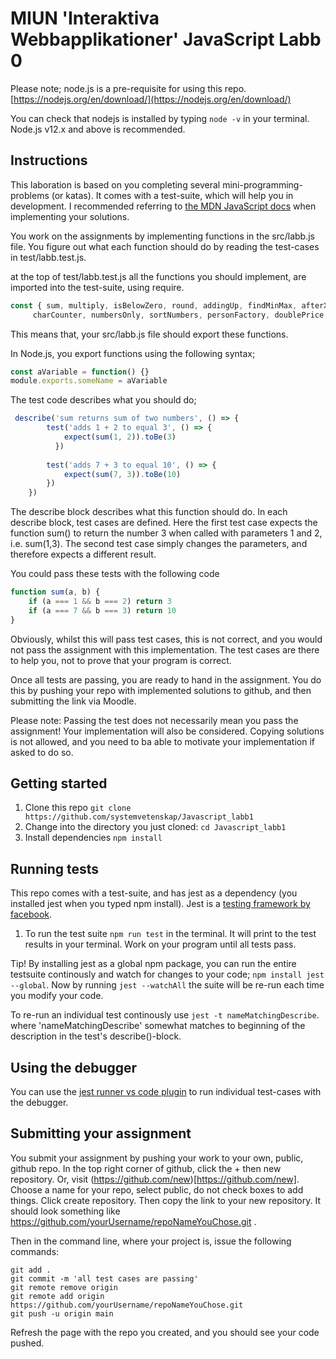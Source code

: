 # MIUN 'Interaktiva Webbapplikationer' JavaScript Labb 0

Please note; node.js is a pre-requisite for using this repo. [https://nodejs.org/en/download/](https://nodejs.org/en/download/)

You can check that nodejs is installed by typing `node -v` in your terminal. Node.js v12.x and above is recommended. 

## Instructions

This laboration is based on you completing several mini-programming-problems (or katas). It comes with a test-suite, which will help you in development. I recommended referring to [the MDN JavaScript docs](https://developer.mozilla.org/sv-SE/docs/Web/JavaScript) when implementing your solutions. 

You work on the assignments by implementing functions in the src/labb.js file. You figure out what each function should do by reading the test-cases in test/labb.test.js.

at the top of test/labb.test.js all the functions you should implement, are imported into the test-suite, using require. 
```javascript
const { sum, multiply, isBelowZero, round, addingUp, findMinMax, afterXmasEve2020, sortByStringLength,
     charCounter, numbersOnly, sortNumbers, personFactory, doublePrice, and, removeLeadingTrailing, getKeysAndValues} = require('../src/labb')
```
This means that, your src/labb.js file should export these functions. 

In Node.js, you export functions using the following syntax;
```javascript
const aVariable = function() {}
module.exports.someName = aVariable
```
The test code describes what you should do;

```javascript
 describe('sum returns sum of two numbers', () => {
        test('adds 1 + 2 to equal 3', () => {
            expect(sum(1, 2)).toBe(3)
          })
    
        test('adds 7 + 3 to equal 10', () => {
            expect(sum(7, 3)).toBe(10)
        })  
    })
```
The describe block describes what this function should do. In each describe block, test cases are defined. Here the first test case expects the function sum() to return the number 3 when called with parameters 1 and 2, i.e. sum(1,3). The second test case simply changes the parameters, and therefore expects a different result.

You could pass these tests with the following code
```javascript
function sum(a, b) {
    if (a === 1 && b === 2) return 3
    if (a === 7 && b === 3) return 10
}
```
Obviously, whilst this will pass test cases, this is not correct, and you would not pass the assignment with this implementation. The test cases are there to help you, not to prove that your program is correct. 

Once all tests are passing, you are ready to hand in the assignment. You do this by pushing your repo with implemented solutions to github, and then submitting the link via Moodle. 

Please note: Passing the test does not necessarily mean you pass the assignment! Your implementation will also be considered. Copying solutions is not allowed, and you need to ba able to motivate your implementation if asked to do so.

## Getting started

1. Clone this repo `git clone https://github.com/systemvetenskap/Javascript_labb1`
2. Change into the directory you just cloned: `cd Javascript_labb1` 
3. Install dependencies `npm install`


## Running tests
This repo comes with a test-suite, and has jest as a dependency (you installed jest when you typed npm install). Jest is a [testing framework by facebook](https://jestjs.io/). 


1. To run the test suite `npm run test` in the terminal. It will print to the test results in your terminal. Work on your program until all tests pass. 

Tip! By installing jest as a global npm package, you can run the entire testsuite continously and watch for changes to your code; `npm install jest --global`. Now by running `jest --watchAll` the suite will be re-run each time you modify your code.

To re-run an individual test continously use `jest -t nameMatchingDescribe`. where 'nameMatchingDescribe' somewhat matches to beginning of the description in the test's describe()-block.

## Using the debugger
You can use the [jest runner vs code plugin](https://marketplace.visualstudio.com/items?itemName=firsttris.vscode-jest-runner) to run individual test-cases with the debugger. 

## Submitting your assignment
You submit your assignment by pushing your work to your own, public, github repo. In the top right corner of github, click the + then new repository. Or, visit (https://github.com/new)[https://github.com/new]. Choose a name for your repo, select public, do not check boxes to add things. Click create repository. Then copy the link to your new repository. It should look something like https://github.com/yourUsername/repoNameYouChose.git .

Then in the command line, where your project is, issue the following commands:

```
git add .
git commit -m 'all test cases are passing'
git remote remove origin
git remote add origin https://github.com/yourUsername/repoNameYouChose.git 
git push -u origin main
```
Refresh the page with the repo you created, and you should see your code pushed. 


